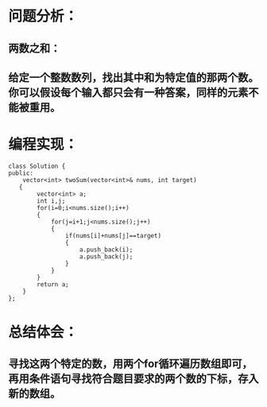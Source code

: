 # 问题分析：
## 两数之和：
## 给定一个整数数列，找出其中和为特定值的那两个数。你可以假设每个输入都只会有一种答案，同样的元素不能被重用。

# 编程实现：
```
class Solution {
public:
    vector<int> twoSum(vector<int>& nums, int target) 
   {
        vector<int> a;
        int i,j;
        for(i=0;i<nums.size();i++)
        {
            for(j=i+1;j<nums.size();j++)
            {
                if(nums[i]+nums[j]==target)
                {
                    a.push_back(i);
                    a.push_back(j);
                }
            }
        }
        return a;
    }
};
```
# 总结体会：
## 寻找这两个特定的数，用两个for循环遍历数组即可，再用条件语句寻找符合题目要求的两个数的下标，存入新的数组。
